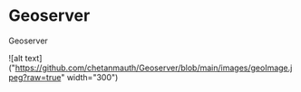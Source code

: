 # Geoserver
Geoserver 

![alt text]("https://github.com/chetanmauth/Geoserver/blob/main/images/geoImage.jpeg?raw=true"  width="300")
